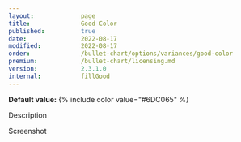 ```yaml
---
layout:             page
title:              Good Color
published:          true
date:               2022-08-17
modified:   	    2022-08-17
order:              /bullet-chart/options/variances/good-color
premium:            /bullet-chart/licensing.md
version:            2.3.1.0
internal:           fillGood
---
```


**Default value:** {% include color value="#6DC065" %}

<todo>Description</todo>

<todo>Screenshot</todo>